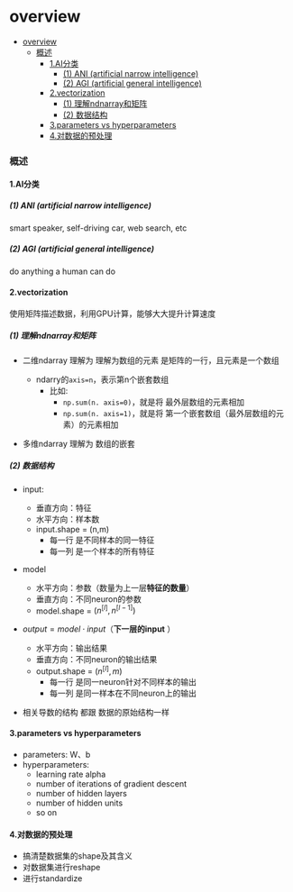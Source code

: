 # overview


<!-- @import "[TOC]" {cmd="toc" depthFrom=1 depthTo=6 orderedList=false} -->

<!-- code_chunk_output -->

- [overview](#overview)
    - [概述](#概述)
      - [1.AI分类](#1ai分类)
        - [(1) ANI (artificial narrow intelligence)](#1-ani-artificial-narrow-intelligence)
        - [(2) AGI (artificial general intelligence)](#2-agi-artificial-general-intelligence)
      - [2.vectorization](#2vectorization)
        - [(1) 理解ndnarray和矩阵](#1-理解ndnarray和矩阵)
        - [(2) 数据结构](#2-数据结构)
      - [3.parameters vs hyperparameters](#3parameters-vs-hyperparameters)
      - [4.对数据的预处理](#4对数据的预处理)

<!-- /code_chunk_output -->


### 概述

#### 1.AI分类

##### (1) ANI (artificial narrow intelligence)

smart speaker, self-driving car, web search, etc

##### (2) AGI (artificial general intelligence)
do anything a human can do

#### 2.vectorization
使用矩阵描述数据，利用GPU计算，能够大大提升计算速度

##### (1) 理解ndnarray和矩阵
* 二维ndarray 理解为 理解为数组的元素 是矩阵的一行，且元素是一个数组
  * ndarry的`axis=n`，表示第n个嵌套数组
    * 比如: 
      * `np.sum(n. axis=0)`，就是将 最外层数组的元素相加
      * `np.sum(n. axis=1)`，就是将 第一个嵌套数组（最外层数组的元素）的元素相加

* 多维ndarray 理解为 数组的嵌套

##### (2) 数据结构

* input:
    * 垂直方向：特征
    * 水平方向：样本数
    * input.shape = (n,m)
      * 每一行 是不同样本的同一特征
      * 每一列 是一个样本的所有特征
* model
    * 水平方向：参数（数量为上一层**特征的数量**）
    * 垂直方向：不同neuron的参数
    * model.shape = $(n^{[l]},n^{[l-1]})$
* $output = model \cdot input$（**下一层的input** ）
    * 水平方向：输出结果
    * 垂直方向：不同neuron的输出结果
    * output.shape = $(n^{[l]},m)$
      * 每一行 是同一neuron针对不同样本的输出
      * 每一列 是同一样本在不同neuron上的输出
  
* 相关导数的结构 都跟 数据的原始结构一样

#### 3.parameters vs hyperparameters

* parameters: W、b
* hyperparameters: 
    * learning rate alpha
    * number of iterations of gradient descent
    * number of hidden layers
    * number of hidden units
    * so on

#### 4.对数据的预处理

* 搞清楚数据集的shape及其含义
* 对数据集进行reshape
* 进行standardize